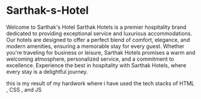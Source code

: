 # Sarthak-s-Hotel
Welcome to Sarthak's Hotel
Sarthak Hotels is a premier hospitality brand dedicated to
providing exceptional service and luxurious accommodations. Our
hotels are designed to offer a perfect blend of comfort, elegance,
and modern amenities, ensuring a memorable stay for every
guest. Whether you're traveling for business or leisure, Sarthak
Hotels promises a warm and welcoming atmosphere, personalized
service, and a commitment to excellence. Experience the best in
hospitality with Sarthak Hotels, where every stay is a delightful
journey. 


this is my result of my hardwork where i have used the tech stacks of HTML , CSS , and JS
